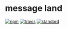 # message land

[![npm][npm-image]][npm-url]
[![travis][travis-image]][travis-url]
[![standard][standard-image]][standard-url]


[npm-image]: https://img.shields.io/npm/v/hyperirc-dash.svg?style=flat-square
[npm-url]: https://www.npmjs.com/package/hyperirc-dash
[travis-image]: https://img.shields.io/travis/joehand/hyperirc-dash.svg?style=flat-square
[travis-url]: https://travis-ci.org/joehand/hyperirc-dash
[standard-image]: https://img.shields.io/badge/code%20style-standard-brightgreen.svg?style=flat-square
[standard-url]: http://npm.im/standard

